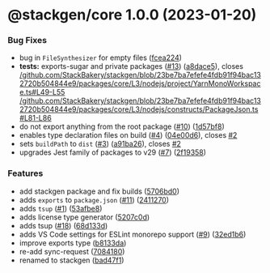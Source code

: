# @stackgen/core 1.0.0 (2023-01-20)


### Bug Fixes

* bug in `FileSynthesizer` for empty files ([fcea224](https://github.com/StackBakery/stackgen/commit/fcea2241887685042f59274feefca7d42a7aff32))
* **tests:** exports-sugar and private packages ([#13](https://github.com/StackBakery/stackgen/issues/13)) ([a8dace5](https://github.com/StackBakery/stackgen/commit/a8dace54b7ffdbe1944df81a0630f385c1840e15)), closes [/github.com/StackBakery/stackgen/blob/23be7ba7efefe4fdb91f94bac132720b504844e9/packages/core/L3/nodejs/project/YarnMonoWorkspace.ts#L49-L55](https://github.com//github.com/StackBakery/stackgen/blob/23be7ba7efefe4fdb91f94bac132720b504844e9/packages/core/L3/nodejs/project/YarnMonoWorkspace.ts/issues/L49-L55) [/github.com/StackBakery/stackgen/blob/23be7ba7efefe4fdb91f94bac132720b504844e9/packages/core/L3/nodejs/constructs/PackageJson.ts#L81-L86](https://github.com//github.com/StackBakery/stackgen/blob/23be7ba7efefe4fdb91f94bac132720b504844e9/packages/core/L3/nodejs/constructs/PackageJson.ts/issues/L81-L86)
* do not export anything from the root package ([#10](https://github.com/StackBakery/stackgen/issues/10)) ([1d57bf8](https://github.com/StackBakery/stackgen/commit/1d57bf876915cf35c8ee3ad664101b537f3debfe))
* enables type declaration files on build ([#4](https://github.com/StackBakery/stackgen/issues/4)) ([04e00d6](https://github.com/StackBakery/stackgen/commit/04e00d678de6dc38d3ae360d66f2cc548f4b83d3)), closes [#2](https://github.com/StackBakery/stackgen/issues/2)
* sets `buildPath` to `dist` ([#3](https://github.com/StackBakery/stackgen/issues/3)) ([a91ba26](https://github.com/StackBakery/stackgen/commit/a91ba2644c495ec04b0e0423d48701834a8aad60)), closes [#2](https://github.com/StackBakery/stackgen/issues/2)
* upgrades Jest family of packages to v29 ([#7](https://github.com/StackBakery/stackgen/issues/7)) ([2f19358](https://github.com/StackBakery/stackgen/commit/2f19358e0abd02b016b994b19449d75636b65249))


### Features

* add stackgen package and fix builds ([5706bd0](https://github.com/StackBakery/stackgen/commit/5706bd025ddb38e3897e3a6b239f45890428f05f))
* adds `exports` to `package.json` ([#11](https://github.com/StackBakery/stackgen/issues/11)) ([2411270](https://github.com/StackBakery/stackgen/commit/24112707a78cf9c43c6d03d3f9fca828eac30659))
* adds `tsup` ([#1](https://github.com/StackBakery/stackgen/issues/1)) ([53afbe8](https://github.com/StackBakery/stackgen/commit/53afbe8d61cb285624c99b738cfa51a4105c9859))
* adds license type generator ([5207c0d](https://github.com/StackBakery/stackgen/commit/5207c0d6d0b43585afff15a7b46176a92453d085))
* adds tsup ([#18](https://github.com/StackBakery/stackgen/issues/18)) ([68d133d](https://github.com/StackBakery/stackgen/commit/68d133d98111e85ecec4471659ae8c8264598e9f))
* adds VS Code settings for ESLint monorepo support ([#9](https://github.com/StackBakery/stackgen/issues/9)) ([32ed1b6](https://github.com/StackBakery/stackgen/commit/32ed1b6cc3846fa572bc4e72e62b5e54e609dbaa))
* improve exports type ([b8133da](https://github.com/StackBakery/stackgen/commit/b8133dafbf8fa1c3634cd2eb1d1a45296ef4d1c3))
* re-add sync-request ([7084180](https://github.com/StackBakery/stackgen/commit/7084180e58dff0e8a0308c98711ab8d0b39b86a3))
* renamed to stackgen ([bad47f1](https://github.com/StackBakery/stackgen/commit/bad47f1bbfdff6b421f03be4de3617267cad174e))
